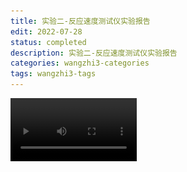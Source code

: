 ```yaml
---
title: 实验二-反应速度测试仪实验报告
edit: 2022-07-28
status: completed
description: 实验二-反应速度测试仪实验报告
categories: wangzhi3-categories
tags: wangzhi3-tags
---
```


<!-- <iframe src='https://raw.githubusercontent.com/TX-Leo/TX-Leo.github.io/main/_posts/2022-07-28-实验二-反应速度测试仪实验报告/file/实验二-反应速度测试仪实验报告_f3Z-YZMXi1.pdf' frameborder='0' scrolling='no'> -->
<video src="https://raw.githubusercontent.com/TX-Leo/TX-Leo.github.io/main/_posts/2022-07-28-实验二-反应速度测试仪实验报告/video/a51e92daa3c4c876d1a4bd389f6ed8fd_KK2rIDJWo1.mp4" width="40%">
<img src='https://raw.githubusercontent.com/TX-Leo/TX-Leo.github.io/main/_posts/2022-07-28-实验二-反应速度测试仪实验报告/image/image_CFUMF-66yd.png' width="40%" alt="image_CFUMF-66yd.png">

# 实验二-反应速度测试仪实验报告

> 📌王治       无03       2020010699

[实验二-反应速度测试仪实验报告.pdf](file/实验二-反应速度测试仪实验报告_f3Z-YZMXi1.pdf)

[Experiment\_02\_ReactionSpeedTester.zip](file/Experiment_02_ReactionSpeedTester__eSkLRyRin.zip)

# 一、实验目的

> 📌反应速度测试仪可以测量人体对信号的反应时间，用于为判断疲劳程度或相关医学诊断作为参考。

***

# 二、实验要求

*   （1） 系统复位后，延时 1 秒，点亮某 LED，被测试者观察到 LED 点亮后，立即按动按钮 S2。电路测量自 LED 亮起到按钮按下之间的时间差，并显示在数码管上，按按钮 S4 后，系统复位，并重复上述测试过程。

*   （2） 采用全同步设计，即电路中所有触发器的时钟均为系统时钟。

*   （3） 采用 4 位七段数码管显示，量程为 0.0ms\~999.9ms。

*   （4） 报告中给出占用逻辑资源和时序性能。

*   （5） 输入输出及管脚绑定

***

# 三、设计方案

## 1.模块化设计

*   计数器分频DivisionClock

*   1s定时器DelayOneSecond

*   使能控制电路CathodesEnableControl

*   反应速度计时器ReactionSpeedCount

*   多路选择器CathodesMultiplexer

*   4进制计数器FourHexadecimalCounter

*   7段译码器BCD7

![](image/image_CFUMF-66yd.png)

![](image/image_TFim-Frf7J.png)

***

## 2.信号或器件-约束文件XDC

```verilog
#System Clock
set_property -dict {PACKAGE_PIN P17 IOSTANDARD LVCMOS33} [get_ports {sysclk}]
#Reset
set_property -dict {PACKAGE_PIN U4 IOSTANDARD LVCMOS33} [get_ports {reset}]
#Press Input
set_property -dict {PACKAGE_PIN R15 IOSTANDARD LVCMOS33} [get_ports {press}]
#Led
set_property -dict {PACKAGE_PIN F6 IOSTANDARD LVCMOS33} [get_ports {LED}]
#Enable the 4-bit Cathodes
set_property -dict {PACKAGE_PIN H1 IOSTANDARD LVCMOS33} [get_ports {AN[0]}]
set_property -dict {PACKAGE_PIN C1 IOSTANDARD LVCMOS33} [get_ports {AN[1]}]
set_property -dict {PACKAGE_PIN C2 IOSTANDARD LVCMOS33} [get_ports {AN[2]}]
set_property -dict {PACKAGE_PIN G2 IOSTANDARD LVCMOS33} [get_ports {AN[3]}]
#Cathodes
set_property -dict {PACKAGE_PIN B4 IOSTANDARD LVCMOS33} [get_ports {leds[0]}]
set_property -dict {PACKAGE_PIN A4 IOSTANDARD LVCMOS33} [get_ports {leds[1]}]
set_property -dict {PACKAGE_PIN A3 IOSTANDARD LVCMOS33} [get_ports {leds[2]}]
set_property -dict {PACKAGE_PIN B1 IOSTANDARD LVCMOS33} [get_ports {leds[3]}]
set_property -dict {PACKAGE_PIN A1 IOSTANDARD LVCMOS33} [get_ports {leds[4]}]
set_property -dict {PACKAGE_PIN B3 IOSTANDARD LVCMOS33} [get_ports {leds[5]}]
set_property -dict {PACKAGE_PIN B2 IOSTANDARD LVCMOS33} [get_ports {leds[6]}]
#Decimal Point
set_property -dict {PACKAGE_PIN D5 IOSTANDARD LVCMOS33} [get_ports {point}]
#For Debug
set_property CLOCK_DEDICATED_ROUTE FALSE [get_nets {press_IBUF}]
```

![](image/image_9x3MzsMcpV.png)

***

### 1）输入

*   系统时钟sysclk

*   复位信号reset

*   按键输入press

***

### 2）输出

*   LED灯LED

*   7段数码管leds\[6:0]

*   小数点point

*   4个数码管使能AN\[3:0]

***

# 四、关键代码

## 1.top.v

```verilog
///////////////////////////////////////////////
// Author:TX-Leo
// Target Devices: XILINX xc7A35TCSG324-1
// Tool Versions: Vivado 2019.2
// Create Date: 2022/04/25
// Project Name: ReactionSpeedTester
// Description: It's TX-Leo's Experiment_02
// Module Name: Top
// Function:
// （1） 系统复位后，延时 1 秒，点亮某 LED，被测试者观察到 LED 点亮后，立即按动按钮 S2。电路测量自 LED 亮起到按钮按下之间的时间差，并显示在数码管上，按按钮 S4 后，系统复位，并重复上述测试过程。
// （2） 采用全同步设计，即电路中所有触发器的时钟均为系统时钟。
// （3） 采用 4 位七段数码管显示，量程为 0.0ms~999.9ms。
// （4） 报告中给出占用逻辑资源和时序性能。
// （5） 输入输出及管脚绑定
//////////////////////////////////////////////

`timescale 1ns / 1ps

module top(input sysclk,      //系统时钟
           input reset,       //复位
           input press,       //按键输入
           output LED,        //LED显示
           output [3:0] AN,   //数码管使�??
           output [6:0] leds, //7段数码管
           output point);
    
    wire division_clk;//分频时钟
    wire start_flag;//是否测试开始的标志
    wire [3:0] number0,number1,number2,number3;//四位数码管要显示的数字
    wire [1:0] cnt;//四进制计数器
    wire [3:0] number;//要显示的数字
    assign LED = start_flag;//LED的亮与灭
    //忽略vscode里的报错（到vivado里没有错误）
    DivisionClock division_clock (.sysclk(sysclk),.reset(reset),.division_clk(division_clk));//输出clk(10kHZ)
    DelayOneSecond delay_one_second (.sysclk(sysclk),.reset(reset),.start_flag(start_flag));//1秒电路，输出start，1s后start为0
    ReactionSpeedCount reaction_speed_count (.clk(division_clk),.reset(reset),.start_flag(start_flag),.press(press),.number0(number0),.number1(number1),.number2(number2),.number3(number3));//测试开始计时（1khz），输出实时每位应该显示的数字
    FourHexadecimalCounter four_hexadecimalcounter (.clk(division_clk),.reset(reset),.cnt(cnt));//四进制计数器 输出cnt
    CathodesEnableControl cathodes_enable_control (.cnt(cnt),.AN(AN),.point(point));//依据cnt 输出AN和point
    CathodesMultiplexer cathodes_multiplexer (.cnt(cnt),.number0(number0),.number1(number1),.number2(number2),.number3(number3),.number(number));//依据cnt 输出number（number0,1,2,3其中的一个）
    BCD7 bcd7 (number,leds);//out变成7段数码管
    
endmodule
```

## 2.计数器分频DivisionClock.v

```verilog
///////////////////////////////////////////////
// Author:TX-Leo
// Target Devices: XILINX xc7A35TCSG324-1
// Tool Versions: Vivado 2019.2
// Create Date: 2022/04/25
// Project Name: ReactionSpeedTester
// Description: It's TX-Leo's Experiment_02
// Module Name: DivisionClock
// Function: 100MH系统时钟实现10000倍分频为10kHZ
//////////////////////////////////////////////

`timescale 1ns / 1ps

module DivisionClock(input sysclk,//系统时钟
                     input reset,//复位
                     output division_clk//分频时钟
                    );

    reg division_clk;
    reg [12:0] cnt;//计数器（中间变量），用于分频

    always @(posedge reset or posedge sysclk) begin
        if(reset) begin
                cnt <= 13'd0;
                division_clk <= 0;
            end
        else begin
            if(cnt == 13'd4999) begin
                cnt <= 13'd0;
                division_clk <= ~division_clk;
                end
            else begin 
                cnt <= cnt + 1;
            end
        end
    end

endmodule

```

## 3.1s定时器DelayOneSecond.v

```verilog
///////////////////////////////////////////////
// Author:TX-Leo
// Target Devices: XILINX xc7A35TCSG324-1
// Tool Versions: Vivado 2019.2
// Create Date: 2022/04/25
// Project Name: ReactionSpeedTester
// Description: It's TX-Leo's Experiment_02
// Module Name: DivisionClock
// Function: cnt计数，数到100000000（100MHZ）则开始测试标志start_flag变为1
//////////////////////////////////////////////

`timescale 1ns / 1ps

module DelayOneSecond(input sysclk,//系统时钟
                      input reset,   //复位         
                      output start_flag//开始测试标志
                    );

    reg start_flag;
    reg [26:0] cnt;//计数（中间变量），数到100000000（100MHZ）则开始测试标志start_flag变为1
    /*若想自定义延时（精确到0.1s，0-10s）*/
    //举例：delay=({$random} % 100)/10;
    always @(posedge reset or posedge sysclk) begin
        if(reset) begin 
            cnt <= 27'd0;
            start_flag <= 0;
        end
        else begin
            if(cnt == 27'd99999999) begin
            start_flag <= 1;
            end
            else begin
                cnt <= cnt + 1;
            end
        end
    end

endmodule
```

## 4.反应速度计时器ReactionSpeedCount.v

```verilog
///////////////////////////////////////////////
// Author:TX-Leo
// Target Devices: XILINX xc7A35TCSG324-1
// Tool Versions: Vivado 2019.2
// Create Date: 2022/04/25
// Project Name: ReactionSpeedTester
// Description: It's TX-Leo's Experiment_02
// Module Name: ReactionSpeedCount
// Function: 1s后开始测试并计数，更新实时每位应该显示的数字，直到按键了
//////////////////////////////////////////////

`timescale 1ns / 1ps

module ReactionSpeedCount(input clk,//时钟
                          input reset,//复位
                          input start_flag,//开始测试标志
                          input press,//按键输入
                          output [3:0] number0,//输出实时每位应该显示的数字0
                          output [3:0] number1,//输出实时每位应该显示的数字1
                          output [3:0] number2,//输出实时每位应该显示的数字2
                          output [3:0] number3 //输出实时每位应该显示的数字3
                          );


    reg [3:0] number0,number1,number2,number3;
    reg c0,c1,c2;//是否有进位（中间变量）
    reg label;//是否按键了

    always @(posedge reset or posedge clk or posedge press) begin
        if(reset) begin
            number0 <= 4'd0;
            number1 <= 4'd0;
            number2 <= 4'd0;
            number3 <= 4'd0;
            c0 <= 0;
            c1 <= 0;
            c2 <= 0;
            label <= 0;
        end
        else begin
            if(press) begin 
                label <= 1;
            end
            /*若想在1s内按键了会继续进行测试，将上述一行改为：*/
            // if(press) begin
            //     if(start_flag==0) label <= 0;
            //     else label <= 1;
            // end
            else begin
                if((start_flag == 1)&&(label ==0)) begin
                    if(number0 == 4'd9) begin
                        number0 <= 4'd0;
                        c0 <= 1;
                    end
                    else begin
                        number0 <= number0 + 1;
                    end
                    if(c0 == 1) begin
                        if(number1 == 4'd9) begin
                            number1 <= 4'd0;
                            c1 <= 1;
                        end
                        else begin
                            number1 <= number1 + 1;
                        end
                        c0 <= 0;
                    end
                    if(c1 == 1) begin
                        if(number2 == 4'd9) begin
                            number2 <= 4'd0;
                            c2 <= 1;
                        end
                        else begin
                            number2 <= number2 + 1;
                        end
                        c1 <= 0;
                    end
                    if(c2 == 1) begin
                        if(number3 == 4'd9) begin
                            number3 <= 4'd0;
                        end
                        else begin 
                            number3 <= number3 + 1;
                        end
                        c2 <= 0;
                    end
                end
            end
        end
    end

endmodule

```

## 5.4进制计数器FourHexadecimalCounter.v

```verilog
///////////////////////////////////////////////
// Author:TX-Leo
// Target Devices: XILINX xc7A35TCSG324-1
// Tool Versions: Vivado 2019.2
// Create Date: 2022/04/25
// Project Name: ReactionSpeedTester
// Description: It's TX-Leo's Experiment_02
// Module Name: FourHexadecimalCounter
// Function: 4进制计数器cnt
//////////////////////////////////////////////

`timescale 1ns / 1ps

module FourHexadecimalCounter(input clk,//输入时钟
                              input reset,//复位
                              output [1:0] cnt//计数器
                             );

    reg [1:0] cnt;

    always @(posedge reset or posedge clk) begin
        if(reset) begin
            cnt <= 2'b00;
        end
        else begin
            if(cnt == 2'b11) begin
                cnt <= 2'b00;
            end
            else begin
                cnt <= cnt + 1;
            end
        end
    end

endmodule

```

## 6.使能控制电路CathodesEnableControl.v

```verilog
///////////////////////////////////////////////
// Author:TX-Leo
// Target Devices: XILINX xc7A35TCSG324-1
// Tool Versions: Vivado 2019.2
// Create Date: 2022/04/25
// Project Name: ReactionSpeedTester
// Description: It's TX-Leo's Experiment_02
// Module Name: CathodesEnableControl
// Function: 4进制计数器cnt
//////////////////////////////////////////////

`timescale 1ns / 1ps

module CathodesEnableControl(input [1:0] cnt,//4进制计数器
                             output [3:0] AN,//4个数码管使能
                             output point//小数点
                            );

    reg [3:0] AN;
    reg point;

    always @* begin
        case(cnt)
            2'b00: AN = 4'b0001;
            2'b01: AN = 4'b0010;
            2'b10: AN = 4'b0100;
            2'b11: AN = 4'b1000;
        endcase

        case(cnt)
            2'b00: point = 0;
            2'b01: point = 1;//开始亮起第二个数码管时显示小数点
            2'b10: point = 0;
            2'b11: point = 0;
        endcase
    end

endmodule

```

## 7.多路选择器CathodesMultiplexer.v

```verilog
///////////////////////////////////////////////
// Author:TX-Leo
// Target Devices: XILINX xc7A35TCSG324-1
// Tool Versions: Vivado 2019.2
// Create Date: 2022/04/25
// Project Name: ReactionSpeedTester
// Description: It's TX-Leo's Experiment_02
// Module Name: CathodesMultiplexer
// Function: 选择显示哪个数码管
//////////////////////////////////////////////

`timescale 1ns / 1ps

module CathodesMultiplexer (input [1:0] cnt,
                            input [3:0] number0,
                            input [3:0] number1,
                            input [3:0] number2,
                            input [3:0] number3,
                            output [3:0] number
                            );

    reg [3:0] number;

    always @* begin
        case(cnt)
            2'b00: number = number0;
            2'b01: number = number1;
            2'b10: number = number2;
            2'b11: number = number3;
        endcase
    end

endmodule

```

## 8.7段译码器BCD7.v

```verilog
///////////////////////////////////////////////
// Author:TX-Leo
// Target Devices: XILINX xc7A35TCSG324-1
// Tool Versions: Vivado 2019.2
// Create Date: 2022/04/25
// Project Name: ReactionSpeedTester
// Description: It's TX-Leo's Experiment_02
// Module Name: BCD7
// Function: 数码管显示数字
//////////////////////////////////////////////

`timescale 1ns / 1ps

module BCD7 (input [3:0] din,//输入数字
             output [6:0] dout//输出7段码
            );

    reg [6:0] dout;

    always @*begin
        case(din)
        4'h0: dout = 7'b0111111;
        4'h1: dout = 7'b0000110;
        4'h2: dout = 7'b1011011;
        4'h3: dout = 7'b1001111;
        4'h4: dout = 7'b1100110;
        4'h5: dout = 7'b1101101;
        4'h6: dout = 7'b1111101;
        4'h7: dout = 7'b0000111;
        4'h8: dout = 7'b1111111;
        4'h9: dout = 7'b1101111;
        default: dout = 7'b0;
        endcase
    end

endmodule
```

# 五、电路仿真

## 1.仿真文件tb\_top.v

```verilog
`timescale 1ns/1ps
module tb_top;
    parameter PERIOD = 10;
    reg sysclk = 0;
    reg reset = 0;
    reg press = 0;
    wire LED;
    wire [3:0] AN;
    wire [6:0] leds;
    wire point;
    initial begin
        forever begin
            #(PERIOD/2)
            sysclk = ~sysclk;
        end
    end
    initial begin
        sysclk = 1'b1;
        press = 1'b0;
        reset = 1'b0;
        #(100)
        reset = 1'b1;
        #(1)
        reset = 1'b0;
        #(19999)
        press = 1'b1;
        #(1)
        press = 1'b0;
        #(200)
        $finish;
    end

    top u_top(
    .sysclk(sysclk),
    .reset(reset),
    .press(press),

    .LED(LED),
    .AN(AN[3:0]),
    .leds(leds[6:0]),
    .point(point)
    );
endmodule
```

***

## 2.仿真效果

### 1）复位

> 📌100ns后复位一下，如图

![](image/image_oAKOZrWeoy.png)

***

### 2）按键

> 📌20100ns后按键，如图：

![](image/image_gE0otke_ku.png)

***

# 六、电路逻辑资源占用情况&时序性能分析

## 1.电路设计的逻辑资源占用情况

![](image/image_H9f34326zM.png)

***

## 2.电路设计的时序性能分析

![](image/image_AbImWa-h_o.png)

***

# 七、实验效果

[https://cloud.tsinghua.edu.cn/f/c716fcf3ee2c4d89abec/](https://cloud.tsinghua.edu.cn/f/c716fcf3ee2c4d89abec/ "https://cloud.tsinghua.edu.cn/f/c716fcf3ee2c4d89abec/")


***

# 八、小结

> 📌在此次实验中，我最大的收货就是模块化设计，懂得将一个复杂的电路分成有效且关键的几个模块后分布设计，然后再去组合实现其目标功能，以及对于电路的静态时序分析以及仿真的进行。

***

# 九、文件清单

*   Experiment\_02\_ReactionSpeedTester

    *   src

        *   top.v

            *   DivisionClock.v

            *   DelayOneSecond.v

            *   CathodesEnableControl.v

            *   ReactionSpeedCount.v

            *   CathodesMultiplexer.v

            *   FourHexadecimalCounter.v

            *   BCD7.v

    *   constrain

        *   constrain.xdc

    *   sim

        *   tb\_top.v
